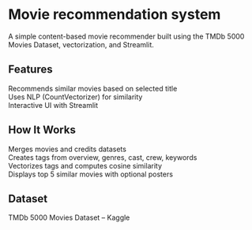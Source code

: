 # Movie recommendation system


A simple content-based movie recommender built using the TMDb 5000 Movies Dataset, vectorization, and Streamlit.


## Features
Recommends similar movies based on selected title  
Uses NLP (CountVectorizer) for similarity  
Interactive UI with Streamlit


## How It Works
Merges movies and credits datasets  
Creates tags from overview, genres, cast, crew, keywords  
Vectorizes tags and computes cosine similarity  
Displays top 5 similar movies with optional posters


## Dataset
TMDb 5000 Movies Dataset – Kaggle


